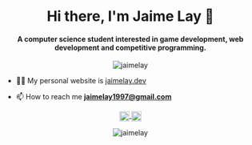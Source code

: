 <h1 align="center">Hi there, I'm Jaime Lay 👋</h1>
<h4 align="center">A computer science student interested in game development, web development and competitive programming.</h4>

<div>
  <p align="center">
    <img src="https://komarev.com/ghpvc/?username=jaimelay" alt="jaimelay" />
  </p>
</div>

- 👨‍💻 My personal website is [jaimelay.dev](https://jaimelay.dev)

- 📫 How to reach me **jaimelay1997@gmail.com**

<p align="center">
  <a href="https://www.linkedin.com/in/jaimelay-/" target="blank">
    <img align="center" src="https://cdn.jsdelivr.net/npm/simple-icons@3.0.1/icons/linkedin.svg" alt="jaimelay" height="20" width="20" />
  </a>
  <a href="https://instagram.com/jaime_lay" target="blank">
    <img align="center" src="https://cdn.jsdelivr.net/npm/simple-icons@3.0.1/icons/instagram.svg" alt="jaimelay" height="20" width="20" />
  </a>
</p>

<p align="center">
  <img src="https://github-readme-stats.vercel.app/api?username=jaimelay&show_icons=true" alt="jaimelay" />
</p>
